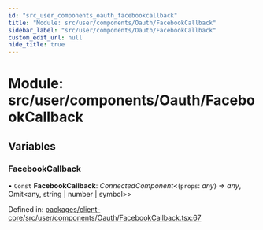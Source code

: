 ```yaml
---
id: "src_user_components_oauth_facebookcallback"
title: "Module: src/user/components/Oauth/FacebookCallback"
sidebar_label: "src/user/components/Oauth/FacebookCallback"
custom_edit_url: null
hide_title: true
---
```


# Module: src/user/components/Oauth/FacebookCallback

## Variables

### FacebookCallback

• `Const` **FacebookCallback**: *ConnectedComponent*<(`props`: *any*) => *any*, Omit<any, string \| number \| symbol\>\>

Defined in: [packages/client-core/src/user/components/Oauth/FacebookCallback.tsx:67](https://github.com/xr3ngine/xr3ngine/blob/a16a45d7e/packages/client-core/src/user/components/Oauth/FacebookCallback.tsx#L67)
